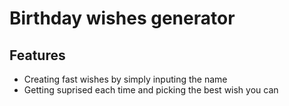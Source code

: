 # Birthday wishes generator
## Features
- Creating fast wishes by simply inputing the name
- Getting suprised each time and picking the best wish you can
